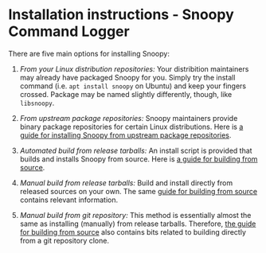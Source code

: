 # Installation instructions - Snoopy Command Logger

There are five main options for installing Snoopy:

1. *From your Linux distribution repositories:*
   Your distribition maintainers may already have packaged Snoopy for you.
   Simply try the install command (i.e. `apt install snoopy` on Ubuntu) and keep your fingers crossed.
   Package may be named slightly differently, though, like `libsnoopy`.

2. *From upstream package repositories:*
   Snoopy maintainers provide binary package repositories for certain Linux distributions.
   Here is [a guide for installing Snoopy from upstream package repositories](install-from-repo.md).

3. *Automated build from release tarballs:*
   An install script is provided that builds and installs Snoopy from source.
   Here is [a guide for building from source](install-from-source.md).

3. *Manual build from release tarballs:*
   Build and install directly from released sources on your own.
   The same [guide for building from source](install-from-source.md) contains relevant information.

4. *Manual build from git repository:*
   This method is essentially almost the same as installing (manually) from release tarballs.
   Therefore, [the guide for building from source](install-from-source.md) also contains bits related to building directly from a git repository clone.
